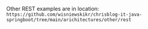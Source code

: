 Other REST examples are in location: `https://github.com/wisniewskikr/chrisblog-it-java-springboot/tree/main/arichitectures/other/rest`